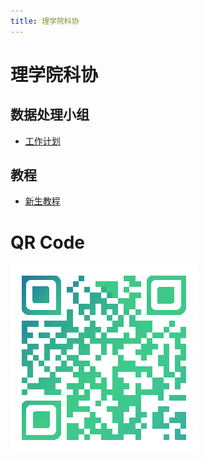 ```yaml
---
title: 理学院科协
---
```


# 理学院科协
## 数据处理小组

* [工作计划](./task)

## 教程

* [新生教程](./tutorial)

# QR Code
![index-qrcode](./img/index-qrcode.png)